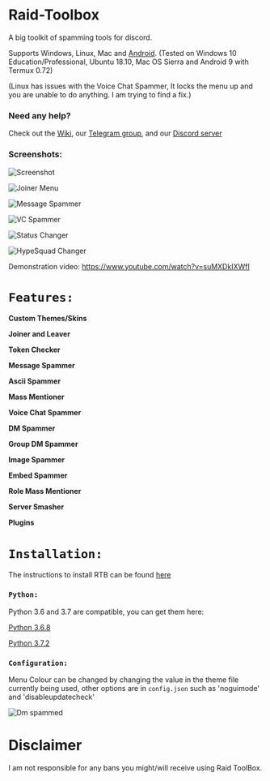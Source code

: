 # Raid-Toolbox

A big toolkit of spamming tools for discord.

Supports Windows, Linux, Mac and [Android](https://github.com/DeadBread76/Raid-Toolbox/wiki/How-to-set-up-Termux-to-run-RTB). (Tested on Windows 10 Education/Professional, Ubuntu 18.10, Mac OS Sierra and Android 9 with Termux 0.72)

(Linux has issues with the Voice Chat Spammer, It locks the menu up and you are unable to do anything. I am trying to find a fix.)

### Need any help?

Check out the [Wiki](https://github.com/DeadBread76/Raid-Toolbox/wiki), our [Telegram group](https://t.me/DeadBakery),
and our [Discord server](https://discord.gg/e2dc9Pt)

### Screenshots:

![Screenshot](https://i.imgur.com/1WXmSJT.png)

![Joiner Menu](https://i.imgur.com/HxF60E8.png)

![Message Spammer](https://i.imgur.com/18hMVMe.png)

![VC Spammer](https://i.imgur.com/Fius7ef.png)

![Status Changer](https://i.imgur.com/ZSM627j.png)

![HypeSquad Changer](https://i.imgur.com/9HDcbNw.png)

Demonstration video: https://www.youtube.com/watch?v=suMXDkIXWfI

# `Features:`

**Custom Themes/Skins**

**Joiner and Leaver**

**Token Checker**

**Message Spammer**

**Ascii Spammer**

**Mass Mentioner**

**Voice Chat Spammer**

**DM Spammer**

**Group DM Spammer**

**Image Spammer**

**Embed Spammer**

**Role Mass Mentioner**

**Server Smasher**

**Plugins**

# `Installation:`

The instructions to install RTB can be found [here](https://github.com/DeadBread76/Raid-Toolbox/wiki/How-to-install-Python)


### `Python:`

Python 3.6 and 3.7 are compatible, you can get them here:

[Python 3.6.8](https://www.python.org/downloads/release/python-368/)

[Python 3.7.2](https://www.python.org/downloads/release/python-373/)


### `Configuration:`

Menu Colour can be changed by changing the value in the theme file currently being used, other options are in `config.json` such as 'noguimode' and 'disableupdatecheck'

![Dm spammed](http://i.imgur.com/FoVOBQml.jpg)

# **Disclaimer**

I am not responsible for any bans you might/will receive using Raid ToolBox.
